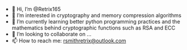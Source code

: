 - 👋 Hi, I’m @Retrix165
- 👀 I’m interested in cryptography and memory compression algorithms
- 🌱 I’m currently learning better python programming practices and the mathematics behind cryptographic functions such as RSA and ECC
- 💞️ I’m looking to collaborate on ...
- 📫 How to reach me: rsmithretrix@outlook.com

<!---
Retrix165/Retrix165 is a ✨ special ✨ repository because its `README.md` (this file) appears on your GitHub profile.
You can click the Preview link to take a look at your changes.
--->

